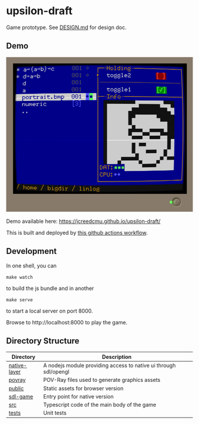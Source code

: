 upsilon-draft
=============

Game prototype. See [DESIGN.md](DESIGN.md) for design doc.

Demo
----

[![image](screenshot.png)](https://jcreedcmu.github.io/upsilon-draft/)

Demo available here: https://jcreedcmu.github.io/upsilon-draft/

This is built and deployed by [this github actions workflow](https://github.com/jcreedcmu/upsilon-draft/blob/main/.github/workflows/static.yml).

Development
----------

In one shell, you can
```shell
make watch
```
to build the js bundle and in another
```shell
make serve
```
to start a local server on port 8000.

Browse to http://localhost:8000 to play the game.

Directory Structure
-------------------

| Directory | Description |
| --- | --- |
| [native-layer](native-layer) | A nodejs module providing access to native ui through sdl/opengl     |
| [povray](povray) | POV-Ray files used to generate graphics assets |
| [public](public) | Static assets for browser version |
| [sdl-game](sdl-game) | Entry point for native version |
| [src](src) | Typescript code of the main body of the game |
| [tests](tests) | Unit tests |
